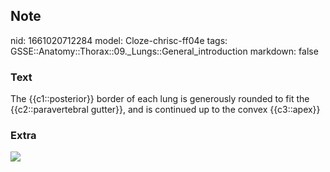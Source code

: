 ## Note
nid: 1661020712284
model: Cloze-chrisc-ff04e
tags: GSSE::Anatomy::Thorax::09._Lungs::General_introduction
markdown: false

### Text
<div class='toggle'>
  The {{c1::posterior}} border of each lung is generously rounded
  to fit the {{c2::paravertebral gutter}}, and is continued up to
  the convex {{c3::apex}}
</div>

### Extra
<img src="Lung.jpg">
